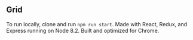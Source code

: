 ## Grid

To run locally, clone and run `npm run start`. Made with React, Redux, and Express running on Node 8.2.
Built and optimized for Chrome.

